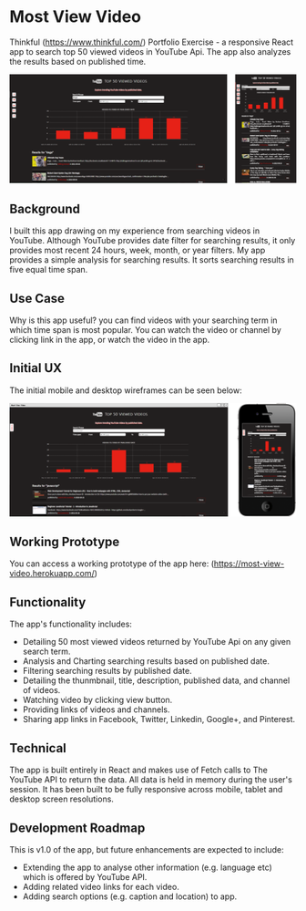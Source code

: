 # Most View Video
Thinkful (https://www.thinkful.com/) Portfolio Exercise - a responsive React app to search top 50 viewed videos in YouTube Api. The app also analyzes the results based on published time.

![Screenshot](https://github.com/wangmeng255/most-view-video/blob/master/img/YouTube-Api.png "Screenshot")

## Background

I built this app drawing on my experience from searching videos in YouTube. Although YouTube provides date filter for searching results, it only provides most recent 24 hours, week, month, or year filters. My app provides a simple analysis for searching results. It sorts searching results in five equal time span.

## Use Case

Why is this app useful? you can find videos with your searching term in which time span is most popular. You can watch the video or channel by clicking link in the app, or watch the video in the app.

## Initial UX

The initial mobile and desktop wireframes can be seen below:

![Initial Wireframes](https://github.com/wangmeng255/most-view-video/blob/master/img/YouTube-Api-init.png "Inital Wireframes")

## Working Prototype

You can access a working prototype of the app here: (https://most-view-video.herokuapp.com/)

## Functionality

The app's functionality includes:

* Detailing 50 most viewed videos returned by YouTube Api on any given search term.
* Analysis and Charting searching results based on published date.
* Filtering searching results by published date.
* Detailing the thunmbnail, title, description, published data, and channel of videos.
* Watching video by clicking view button.
* Providing links of videos and channels.
* Sharing app links in Facebook, Twitter, Linkedin, Google+, and Pinterest.

## Technical

The app is built entirely in React and makes use of Fetch calls to The YouTube API to return the data. All data is held in memory during the user's session. It has been built to be fully responsive across mobile, tablet and desktop screen resolutions.

## Development Roadmap

This is v1.0 of the app, but future enhancements are expected to include:

* Extending the app to analyse other information (e.g. language etc) which is offered by YouTube API.
* Adding related video links for each video.
* Adding search options (e.g. caption and location) to app.